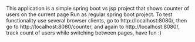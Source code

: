 This application is a simple spring boot vs jsp project 
that shows counter of users on the current page
Run as regular spring boot project.
To test functionality use several browser clients,
go to http://localhost:8080/,
then go to http://localhost:8080/counter, 
and again to http://localhost:8080/,
track count of users while switching between pages,
have fun :)
